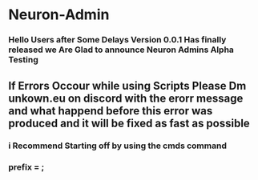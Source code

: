 # Neuron-Admin
### Hello Users after Some Delays Version 0.0.1 Has finally released we Are Glad to announce Neuron Admins Alpha Testing
## If Errors Occour while using Scripts Please Dm unkown.eu on discord with the erorr message and what happend before this error was produced and it will be fixed as fast as possible
### i Recommend Starting off by using the cmds command
### prefix = ;
